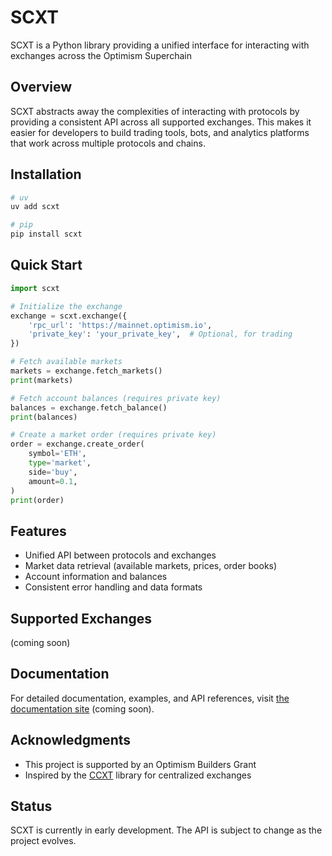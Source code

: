 # SCXT

SCXT is a Python library providing a unified interface for interacting with exchanges across the Optimism Superchain

## Overview

SCXT abstracts away the complexities of interacting with protocols by providing a consistent API across all supported exchanges. This makes it easier for developers to build trading tools, bots, and analytics platforms that work across multiple protocols and chains.

## Installation

```bash
# uv
uv add scxt

# pip
pip install scxt
```

## Quick Start

```python
import scxt

# Initialize the exchange
exchange = scxt.exchange({
    'rpc_url': 'https://mainnet.optimism.io',
    'private_key': 'your_private_key',  # Optional, for trading
})

# Fetch available markets
markets = exchange.fetch_markets()
print(markets)

# Fetch account balances (requires private key)
balances = exchange.fetch_balance()
print(balances)

# Create a market order (requires private key)
order = exchange.create_order(
    symbol='ETH',
    type='market',
    side='buy',
    amount=0.1,
)
print(order)
```

## Features

- Unified API between protocols and exchanges
- Market data retrieval (available markets, prices, order books)
- Account information and balances
- Consistent error handling and data formats

## Supported Exchanges

(coming soon)

## Documentation

For detailed documentation, examples, and API references, visit [the documentation site](#) (coming soon).

## Acknowledgments

- This project is supported by an Optimism Builders Grant
- Inspired by the [CCXT](https://github.com/ccxt/ccxt) library for centralized exchanges

## Status

SCXT is currently in early development. The API is subject to change as the project evolves.
